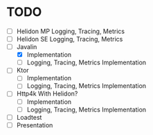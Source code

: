 # TODO

- [ ] Helidon MP Logging, Tracing, Metrics
- [ ] Helidon SE Logging, Tracing, Metrics
- [ ] Javalin
    - [x] Implementation
    - [ ] Logging, Tracing, Metrics Implementation
- [ ] Ktor
    - [ ] Implementation
    - [ ] Logging, Tracing, Metrics Implementation
- [ ] Http4k With Helidon?
    - [ ] Implementation
    - [ ] Logging, Tracing, Metrics Implementation
- [ ] Loadtest
- [ ] Presentation
